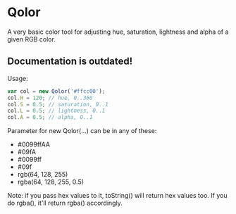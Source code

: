 Qolor
=====

A very basic color tool for adjusting hue, saturation, lightness and alpha of a given RGB color.

## Documentation is outdated!

Usage:

~~~ js
var col = new Qolor('#ffcc00');
col.H = 120; // hue, 0..360
col.S = 0.5; // saturation, 0..1
col.L = 0.5; // lightness, 0..1
col.A = 0.5; // alpha, 0..1
~~~

Parameter for new Qolor(...) can be in any of these:

 * #0099ffAA
 * #09fA
 * #0099ff
 * #09f
 * rgb(64, 128, 255)
 * rgba(64, 128, 255, 0.5)

Note: if you pass hex values to it, toString() will return hex values too. If you do rgba(), it'll return rgba() accordingly.
